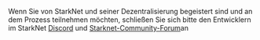 Wenn Sie von StarkNet und seiner Dezentralisierung begeistert sind und an dem Prozess teilnehmen möchten, schließen Sie sich bitte den Entwicklern im StarkNet [Discord](https://starknet.io/discord) und [Starknet-Community-Forum](https://community.starknet.io/)an
